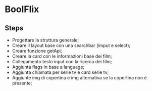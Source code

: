 # BoolFlix


## Steps

- Progettare la struttura generale;
- Creare il layout base con una searchbar (imput e select);
- Creare funzione getApi;
- Creare la card con le informazioni base dei film;
- Collegamento testo input con la ricerca dei film;
- Aggiunta flags in base a language;
- Aggiunta chiamata per serie tv e card serie tv;
- Aggiunte img di copertina e img alternativa se la copertina non è presente;
